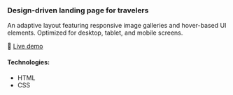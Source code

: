 ### Design-driven landing page for travelers

An adaptive layout featuring responsive image galleries and hover-based UI elements. Optimized for desktop, tablet, and mobile screens.

🔗  [Live demo](https://dashasites.github.io/russian-travel/)

#### Technologies:
- HTML
- CSS

